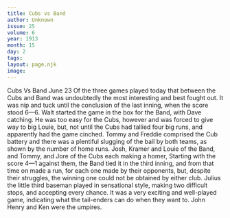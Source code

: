```yaml
---
title: Cubs vs Band
author: Unknown
issue: 25
volume: 6
year: 1913
month: 15
day: 2
tags:
layout: page.njk
image:
---
```

Cubs Vs Band    June 23    Of the three games played today that between the Cubs and Band was undoubtedly the most interesting and best fought out. It was nip and tuck until the conclusion of the last inning, when the score stood 6—6. Walt started the game in the box for the Band, with Dave catching. He was too easy for the Cubs, however and was forced to give way to big Louie, but, not until the Cubs had tallied four big runs, and apparently had the game cinched. Tommy and Freddie comprised the Cub battery and there was a plentiful slugging of the bail by both teams, as shown by the number of home runs. Josh, Kramer and Louie of the Band, and Tommy, and Jore of the Cubs each making a homer, Starting with the score 4—1 against them, the Band tied it in the third inning, and from that time on made a run, for each one made by their opponents, but, despite their struggles, the winning one could not be obtained by either club. Julius the little third baseman played in sensational style, making two difficult stops, and accepting every chance. It was a very exciting and well-played game, indicating what the tail-enders can do when they want to. John Henry and Ken were the umpires. 

